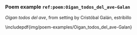 ### Poem example `ref:poem:Oigan_todos_del_ave-Galan`

*Oigan todos del ave*, from setting by Cristóbal Galán, estribillo

\includepdf{img/poem-examples/Oigan_todos_del_ave-Galan}

